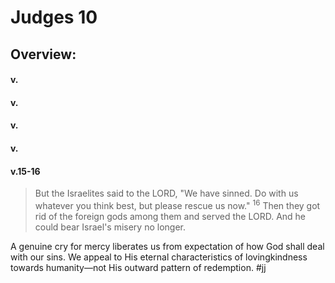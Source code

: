 # Judges 10

## Overview:


#### v.
>

#### v.
>

#### v.
>

#### v.
>

#### v.15-16
>But the Israelites said to the LORD, "We have sinned. Do with us whatever you think best, but please rescue us now." <sup>16</sup> Then they got rid of the foreign gods among them and served the LORD. And he could bear Israel's misery no longer.

A genuine cry for mercy liberates us from expectation of how God shall deal with our sins. We appeal to His eternal characteristics of lovingkindness towards humanity—not His outward pattern of redemption.
#jj 